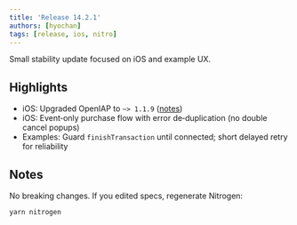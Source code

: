 ```yaml
---
title: 'Release 14.2.1'
authors: [hyochan]
tags: [release, ios, nitro]
---
```


Small stability update focused on iOS and example UX.

## Highlights

- iOS: Upgraded OpenIAP to `~> 1.1.9` ([notes](https://github.com/hyodotdev/openiap-apple/releases/tag/1.1.9))
- iOS: Event‑only purchase flow with error de‑duplication (no double cancel popups)
- Examples: Guard `finishTransaction` until connected; short delayed retry for reliability

## Notes

No breaking changes. If you edited specs, regenerate Nitrogen:

```bash
yarn nitrogen
```
